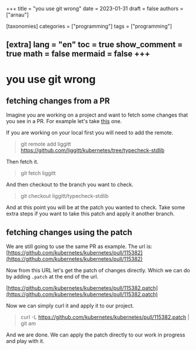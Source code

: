 +++
title = "you use git wrong"
date = 2023-01-31
draft = false
authors = ["arnau"]

[taxonomies]
categories = ["programming"]
tags = ["programming"]

[extra]
lang = "en"
toc = true
show_comment = true
math = false
mermaid = false
+++
---

# you use git wrong

## fetching changes from a PR

Imagine you are working on a project and want to fetch some changes that you see in a PR. For example let's take [this](https://github.com/kubernetes/kubernetes/pull/115382) one.

If you are working on your local first you will need to add the remote.

> git remote add liggitt https://github.com/liggitt/kubernetes/tree/typecheck-stdlib

Then fetch it.

> git fetch liggitt

And then checkout to the branch you want to check.

> git checkout liggitt/typecheck-stdlib

And at this point you will be at the patch you wanted to check. Take some extra steps if you want to take this patch and apply it another branch.

## fetching changes using the patch

We are still going to use the same PR as example. The url is: [https://github.com/kubernetes/kubernetes/pull/115382](https://github.com/kubernetes/kubernetes/pull/115382)

Now from this URL let's get the patch of changes directly. Which we can do by adding `.patch` at the end of the url.

[https://github.com/kubernetes/kubernetes/pull/115382.patch](https://github.com/kubernetes/kubernetes/pull/115382.patch)

Now we can simply curl it and apply it to our project.

> curl -L https://github.com/kubernetes/kubernetes/pull/115382.patch | git am

And we are done. We can apply the patch directly to our work in progress and play with it.